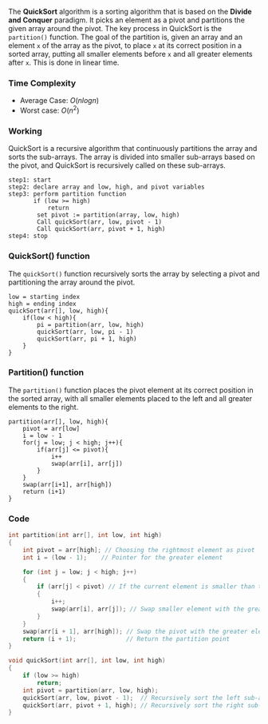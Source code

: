 The **QuickSort** algorithm is a sorting algorithm that is based on the **Divide and Conquer** paradigm. It picks an element as a pivot and partitions the given array around the pivot. The key process in QuickSort is the `partition()` function. The goal of the partition is, given an array and an element `x` of the array as the pivot, to place `x` at its correct position in a sorted array, putting all smaller elements before `x` and all greater elements after `x`. This is done in linear time.
### Time Complexity
 - Average Case: $O(n logn)$
 - Worst case: $O(n^2)$
### Working
QuickSort is a recursive algorithm that continuously partitions the array and sorts the sub-arrays. The array is divided into smaller sub-arrays based on the pivot, and QuickSort is recursively called on these sub-arrays.
```
step1: start
step2: declare array and low, high, and pivot variables
step3: perform partition function
	   if (low >= high)
		   return
		set pivot := partition(array, low, high)
		Call quickSort(arr, low, pivot - 1)
		Call quickSort(arr, pivot + 1, high)
step4: stop
```

### QuickSort() function
The `quickSort()` function recursively sorts the array by selecting a pivot and partitioning the array around the pivot.
```
low = starting index
high = ending index
quickSort(arr[], low, high){
	if(low < high){
		pi = partition(arr, low, high)
		quickSort(arr, low, pi - 1)
		quickSort(arr, pi + 1, high)
	}
}
```

### Partition() function
The `partition()` function places the pivot element at its correct position in the sorted array, with all smaller elements placed to the left and all greater elements to the right.
```
partition(arr[], low, high){
	pivot = arr[low]
	i = low - 1
	for(j = low; j < high; j++){
		if(arr[j] <= pivot){
			i++
			swap(arr[i], arr[j])
		}
	}
	swap(arr[i+1], arr[high])
	return (i+1)
}
```

### Code
```cpp
int partition(int arr[], int low, int high)
{
    int pivot = arr[high]; // Choosing the rightmost element as pivot
    int i = (low - 1);    // Pointer for the greater element

    for (int j = low; j < high; j++)
    {
        if (arr[j] < pivot) // If the current element is smaller than the pivot
        {
            i++;
            swap(arr[i], arr[j]); // Swap smaller element with the greater element
        }
    }
    swap(arr[i + 1], arr[high]); // Swap the pivot with the greater element
    return (i + 1);              // Return the partition point
}

void quickSort(int arr[], int low, int high)
{
    if (low >= high)
        return;
    int pivot = partition(arr, low, high);
    quickSort(arr, low, pivot - 1);  // Recursively sort the left sub-array
    quickSort(arr, pivot + 1, high); // Recursively sort the right sub-array
}
```
